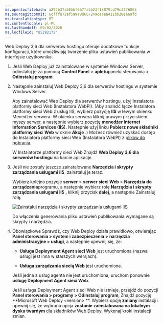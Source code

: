 ```yaml
---
ms.openlocfilehash: a292b37a50bbf667fa5b23f18879cd79c3f76805
ms.sourcegitcommit: 6cfffa72af599a9d667249caaaa411bb28ea69fd
ms.translationtype: MT
ms.contentlocale: pl-PL
ms.lasthandoff: 09/02/2020
ms.locfileid: "85292172"
---
```

Web Deploy 3,6 dla serwerów hostingu oferuje dodatkowe funkcje konfiguracji, które umożliwiają tworzenie pliku ustawień publikowania w interfejsie użytkownika.

1. Jeśli Web Deploy już zainstalowane w systemie Windows Server, odinstaluj je za pomocą **Control Panel**  >  **apletu**panelu sterowania  >  **Odinstaluj program**.

2. Następnie zainstaluj Web Deploy 3,6 dla serwerów hostingu w systemie Windows Server.

    Aby zainstalować Web Deploy dla serwerów hostingu, użyj Instalatora platformy sieci Web (Instalatora WebPI). (Aby znaleźć łącze Instalatora platformy sieci Web z usług IIS, wybierz pozycję **IIS** w lewym okienku Menedżer serwera. W okienku serwera kliknij prawym przyciskiem myszy serwer, a następnie wybierz pozycję **menedżer Internet Information Services (IIS)**. Następnie użyj linku **Pobierz nowe składniki platformy sieci Web** w oknie **Akcje** .) Możesz również uzyskać dostęp do Instalatora platformy sieci Web (Instalatora WebPI) z [plików do pobrania](https://www.microsoft.com/web/downloads/platform.aspx).

    W Instalatorze platformy sieci Web Znajdź **Web Deploy 3,6 dla serwerów hostingu** na karcie aplikacje.

3. Jeśli nie zostały jeszcze zainstalowane **Narzędzia i skrypty zarządzania usługami IIS**, zainstaluj je teraz.

    Wybierz kolejno pozycje **serwer**  >  **serwer sieci Web**  >  **Narzędzia do zarządzania**programu, a następnie wybierz rolę **Narzędzia i skrypty zarządzania usługami IIS** , kliknij przycisk **dalej**, a następnie Zainstaluj rolę.

    ![Zainstaluj narzędzia i skrypty zarządzania usługami IIS](../../deployment/media/tutorial-iis-management-scripts-and-tools.png)

    Do włączenia generowania pliku ustawień publikowania wymagane są skrypty i narzędzia.

4. Obowiązkowe Sprawdź, czy Web Deploy działa prawidłowo, otwierając  **Panel sterowania > system i zabezpieczenia > narzędzia administracyjne > usługi**, a następnie upewnij się, że:

    * **Usługa Deployment Agent sieci Web** jest uruchomiona (nazwa usługi jest inna w starszych wersjach).

    * **Usługa zarządzania siecią Web** jest uruchomiona.

    Jeśli jedna z usług agenta nie jest uruchomiona, uruchom ponownie **usługę Deployment Agent sieci Web**.

    Jeśli usługa Deployment Agent sieci Web nie istnieje, przejdź do pozycji **Panel sterowania > programy > Odinstaluj program**, Znajdź pozycję **Microsoft Web Deploy \<version> **. Wybierz opcję **zmiany** instalacji i upewnij się, że wybrana opcja  **zostanie zainstalowana na lokalnym dysku twardym** dla składników Web Deploy. Wykonaj kroki instalacji zmian.